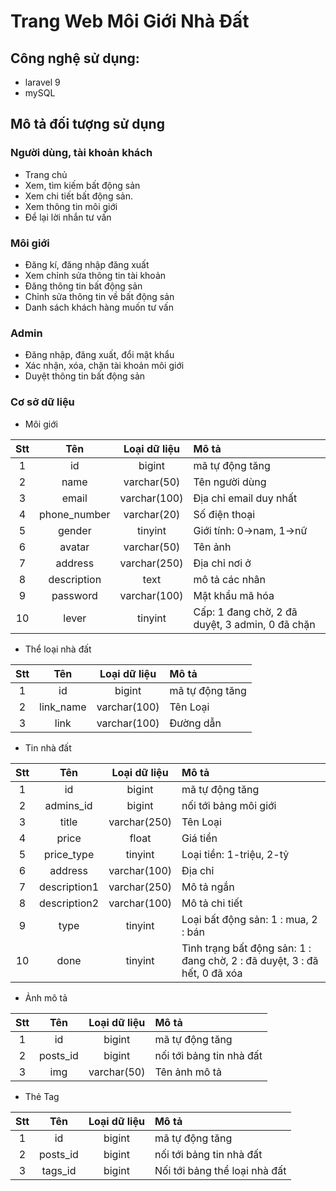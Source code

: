 # Trang Web Môi Giới Nhà Đất

## Công nghệ sử dụng:
- laravel 9
- mySQL

## Mô tả đối tượng sử dụng

### Người dùng, tài khoản khách
- Trang chủ
- Xem, tìm kiếm bất động sản
- Xem chi tiết bất động sản.
- Xem thông tin môi giới
- Để lại lời nhắn tư vấn
### Môi giới
- Đăng kí, đăng nhập đăng xuất
- Xem chỉnh sửa thông tin tài khoản
- Đăng thông tin bất động sản
- Chỉnh sửa thông tin về bất động sản
- Danh sách khách hàng muốn tư vấn
### Admin
-	Đăng nhập, đăng xuất, đổi mật khẩu
-	Xác nhận, xóa, chặn tài khoản môi giới
-	Duyệt thông tin bất động sản

### Cơ sở dữ liệu
- Môi giới

| Stt | Tên | Loại dữ liệu | Mô tả |
| :----: | :----: | :----: | :---- |
| 1 | id | bigint | mã tự động tăng | 
| 2 | name | varchar(50) | Tên người dùng | 
| 3 | email | varchar(100) | Địa chỉ email duy nhất | 
| 4 | phone_number | varchar(20) | Số điện thoại | 
| 5 | gender | tinyint | Giới tính: 0->nam, 1->nữ | 
| 6 | avatar | varchar(50) | Tên ảnh |
| 7 | address | varchar(250) | Địa chỉ nơi ở | 
| 8 | description | text | mô tả các nhân | 
| 9 | password | varchar(100) | Mật khẩu mã hóa | 
| 10 | lever | tinyint | Cấp: 1 đang chờ, 2 đã duyệt, 3 admin, 0 đã chặn | 

- Thể loại nhà đất

| Stt | Tên | Loại dữ liệu | Mô tả |
| :----: | :----: | :----: | :---- |
| 1 | id | bigint | mã tự động tăng | 
| 2 | link_name | varchar(100) | Tên Loại | 
| 3 | link | varchar(100) | Đường dẫn |

- Tin nhà đất
 
| Stt | Tên | Loại dữ liệu | Mô tả |
| :----: | :----: | :----: | :---- |
| 1 | id | bigint | mã tự động tăng | 
| 2 | admins_id | bigint | nối tới bảng môi giới | 
| 3 | title | varchar(250) | Tên Loại | 
| 4 | price | float | Giá tiền |
| 5 | price_type | tinyint | Loại tiền: 1-triệu, 2-tỷ |
| 6 | address | varchar(100) | Địa chỉ |
| 7 | description1 | varchar(250) | Mô tả ngắn |
| 8 | description2 | varchar(100) | Mô tả chi tiết |
| 9 | type | tinyint | Loại bất động sản: 1 : mua, 2 : bán |
| 10 | done | tinyint | Tình trạng bất động sản: 1 : đang chờ, 2 : đã duyệt, 3 : đã hết, 0 đã xóa |

- Ảnh mô tả

| Stt | Tên | Loại dữ liệu | Mô tả |
| :----: | :----: | :----: | :---- |
| 1 | id | bigint | mã tự động tăng | 
| 2 | posts_id | bigint | nối tới bảng tin nhà đất | 
| 3 | img | varchar(50) | Tên ảnh mô tả | 

- Thẻ Tag

| Stt | Tên | Loại dữ liệu | Mô tả |
| :----: | :----: | :----: | :---- |
| 1 | id | bigint | mã tự động tăng | 
| 2 | posts_id | bigint | nối tới bảng tin nhà đất | 
| 3 | tags_id | bigint | Nối tới bảng thể loại nhà đất |

